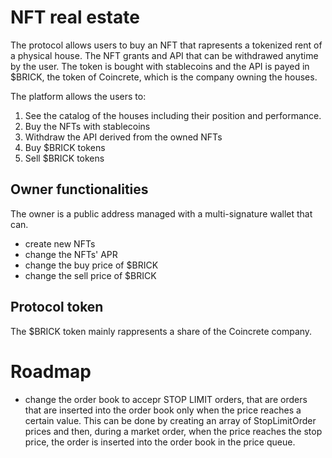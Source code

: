 # NFT real estate
The protocol allows users to buy an NFT that rapresents a tokenized rent of a physical house.
The NFT grants and API that can be withdrawed anytime by the user. The token is bought with stablecoins and the API is payed in $BRICK, the token of Coincrete, which is the company owning the houses.

The platform allows the users to:
1. See the catalog of the houses including their position and performance.
2. Buy the NFTs with stablecoins
3. Withdraw the API derived from the owned NFTs
4. Buy $BRICK tokens
5. Sell $BRICK tokens

## Owner functionalities
The owner is a public address managed with a multi-signature wallet that can.
  - create new NFTs
  - change the NFTs' APR
  - change the buy price of $BRICK
  - change the sell price of $BRICK

## Protocol token
The $BRICK token mainly rappresents a share of the Coincrete company.

# Roadmap
- change the order book to accepr STOP LIMIT orders, that are orders that are inserted into the order book only when the price reaches a certain value. This can be done by creating an array of StopLimitOrder prices and then, during a market order, when the price reaches the stop price, the order is inserted into the order book in the price queue.
